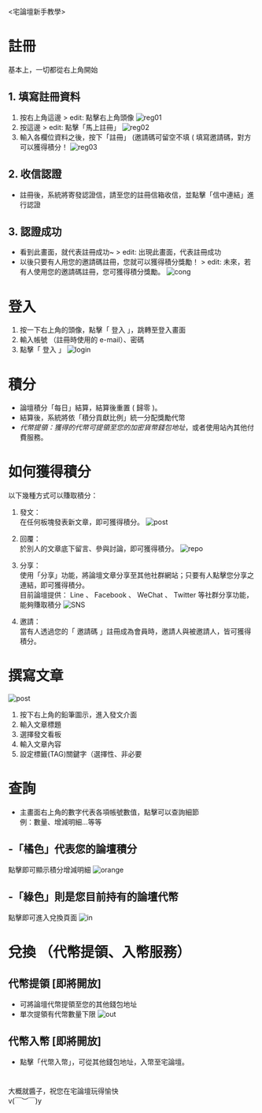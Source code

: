 

<宅論壇新手教學>


# 註冊
 基本上，一切都從右上角開始

## 1. 填寫註冊資料
1. 按右上角這邊  > edit: 點擊右上角頭像
![reg01](reg01.png)
2. 按這邊  > edit: 點擊「馬上註冊」
![reg02](reg02.png)
3. 輸入各欄位資料之後，按下「註冊」 (邀請碼可留空不填 ( 填寫邀請碼，對方可以獲得積分！
![reg03](reg03.png)

## 2. 收信認證
- 註冊後，系統將寄發認證信，請至您的註冊信箱收信，並點擊「信中連結」進行認證

## 3. 認證成功
- 看到此畫面，就代表註冊成功~      > edit: 出現此畫面，代表註冊成功
- 以後只要有人用您的邀請碼註冊，您就可以獲得積分獎勵！   > edit: 未來，若有人使用您的邀請碼註冊，您可獲得積分獎勵。
![cong](congratulation.png)
# 登入
1. 按一下右上角的頭像，點擊「 登入 」，跳轉至登入畫面
2. 輸入帳號 （註冊時使用的 e-mail）、密碼
3. 點擊「 登入 」
![login](login.png)
# 積分
- 論壇積分「每日」結算，結算後重置 ( 歸零 )。
- 結算後，系統將依「積分貢獻比例」統一分配獎勵代幣
- *代幣提領：獲得的代幣可提領至您的加密貨幣錢包地址*，或者使用站內其他付費服務。


# 如何獲得積分
 以下幾種方式可以賺取積分：
 1. 發文： \
  在任何板塊發表新文章，即可獲得積分。
  ![post](post.png)

 2. 回覆： \
  於別人的文章底下留言、參與討論，即可獲得積分。
  ![repo](repo.png)

 3. 分享： \
  使用「分享」功能，將論壇文章分享至其他社群網站；只要有人點擊您分享之連結，即可獲得積分。 \
  目前論壇提供： Line 、 Facebook 、 WeChat 、 Twitter 等社群分享功能，能夠賺取積分
  ![SNS](SNS.png)
  
 4. 邀請： \
  當有人透過您的「 邀請碼 」註冊成為會員時，邀請人與被邀請人，皆可獲得積分。

# 撰寫文章
![post](post.png)
1. 按下右上角的鉛筆圖示，進入發文介面
2. 輸入文章標題
3. 選擇發文看板
4. 輸入文章內容
5. 設定標籤(TAG)關鍵字（選擇性、非必要


# 查詢
- 主畫面右上角的數字代表各項帳號數值，點擊可以查詢細節 \
例：數量、增減明細...等等

## -「橘色」代表您的論壇積分
點擊即可顯示積分增減明細
![orange](orange.png)

## -「綠色」則是您目前持有的論壇代幣
點擊即可進入兌換頁面
![in](in.png)


# 兌換 （代幣提領、入幣服務）
## 代幣提領 [即將開放]
- 可將論壇代幣提領至您的其他錢包地址
- 單次提領有代幣數量下限
![out](out.png)
## 代幣入幣 [即將開放]
- 點擊「代幣入幣」，可從其他錢包地址，入幣至宅論壇。

# 
大概就醬子，祝您在宅論壇玩得愉快 \
v(￣︶￣)y
